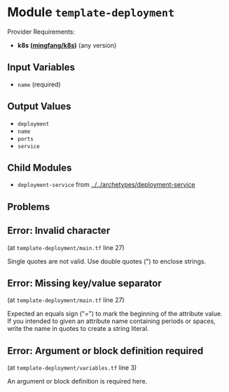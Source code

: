 
# Module `template-deployment`

Provider Requirements:
* **k8s ([mingfang/k8s](https://registry.terraform.io/providers/mingfang/k8s/latest))** (any version)

## Input Variables
* `name` (required)

## Output Values
* `deployment`
* `name`
* `ports`
* `service`

## Child Modules
* `deployment-service` from [../../archetypes/deployment-service](../../archetypes/deployment-service)

## Problems

## Error: Invalid character

(at `template-deployment/main.tf` line 27)

Single quotes are not valid. Use double quotes (") to enclose strings.

## Error: Missing key/value separator

(at `template-deployment/main.tf` line 27)

Expected an equals sign ("=") to mark the beginning of the attribute value. If you intended to given an attribute name containing periods or spaces, write the name in quotes to create a string literal.

## Error: Argument or block definition required

(at `template-deployment/variables.tf` line 3)

An argument or block definition is required here.

